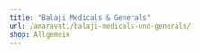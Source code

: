 ```yaml
---
title: "Balaji Medicals & Generals"
url: /amaravati/balaji-medicals-und-generals/
shop: Allgemein
---
```

